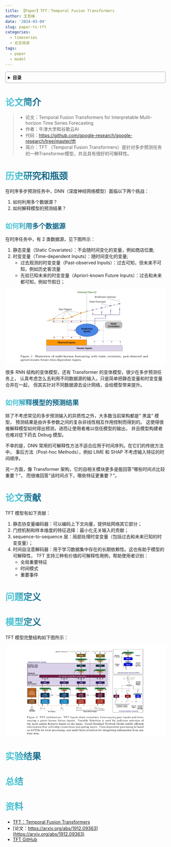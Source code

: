 ```yaml
---
title: 【Paper】TFT：Temporal Fusion Transformers
author: 王哲峰
date: '2024-03-09'
slug: paper-ts-tft
categories:
  - timeseries
  - 论文阅读
tags:
  - paper
  - model
---
```


<style>
h1 {
    background-color: #2B90B6;
    background-image: linear-gradient(45deg, #4EC5D4 10%, #146b8c 20%);
    background-size: 100%;
    -webkit-background-clip: text;
    -moz-background-clip: text;
    -webkit-text-fill-color: transparent;
    -moz-text-fill-color: transparent;
}
h2 {
    background-color: #2B90B6;
    background-image: linear-gradient(45deg, #4EC5D4 10%, #146b8c 20%);
    background-size: 100%;
    -webkit-background-clip: text;
    -moz-background-clip: text;
    -webkit-text-fill-color: transparent;
    -moz-text-fill-color: transparent;
}
h3 {
    background-color: #2B90B6;
    background-image: linear-gradient(45deg, #4EC5D4 10%, #146b8c 20%);
    background-size: 100%;
    -webkit-background-clip: text;
    -moz-background-clip: text;
    -webkit-text-fill-color: transparent;
    -moz-text-fill-color: transparent;
}
details {
    border: 1px solid #aaa;
    border-radius: 4px;
    padding: .5em .5em 0;
}
summary {
    font-weight: bold;
    margin: -.5em -.5em 0;
    padding: .5em;
}
details[open] {
    padding: .5em;
}
details[open] summary {
    border-bottom: 1px solid #aaa;
    margin-bottom: .5em;
}
</style>

<details><summary>目录</summary><p>

- [论文简介](#论文简介)
- [历史研究和瓶颈](#历史研究和瓶颈)
    - [如何利用多个数据源](#如何利用多个数据源)
    - [如何解释模型的预测结果](#如何解释模型的预测结果)
- [论文贡献](#论文贡献)
- [问题定义](#问题定义)
- [模型定义](#模型定义)
- [实验结果](#实验结果)
- [总结](#总结)
- [资料](#资料)
</p></details><p></p>


# 论文简介

> * 论文：Temporal Fusion Transformers for Interpretable Multi-horizon Time Series Forecasting
> * 作者：牛津大学和谷歌云AI
> * 代码：https://github.com/google-research/google-research/tree/master/tft
> * 简介：TFT （Temporal Fusion Transformers）是针对多步预测任务的一种Transformer模型，并且具有很好的可解释性。

# 历史研究和瓶颈

在时序多步预测任务中，DNN（深度神经网络模型）面临以下两个挑战：

1. 如何利用多个数据源？
2. 如何解释模型的预测结果？

## 如何利用多个数据源

在时序任务中，有 2 类数据源，见下图所示：

1. 静态变量（Static Covariates）：不会随时间变化的变量，例如商店位置;
2. 时变变量（Time-dependent Inputs）：随时间变化的变量;
    - 过去观测的时变变量（Past-observed Inputs）：过去可知，但未来不可知，例如历史客流量
    - 先验已知未来的时变变量（Apriori-known Future Inputs）：过去和未来都可知，例如节假日；

![img](images/data.png)

很多 RNN 结构的变体模型，还有 Transformer 的变体模型，很少在多步预测任务上，
认真考虑怎么去利用不同数据源的输入，只是简单把静态变量和时变变量合并在一起，
但其实针对不同数据源去设计网络，会给模型带来提升。

## 如何解释模型的预测结果

除了不考虑常见的多步预测输入的异质性之外，大多数当前架构都是" 黑盒" 模型，
预测结果是由许多参数之间的复杂非线性相互作用控制而得到的。
这使得很难解释模型如何得出预测，进而让使用者难以信任模型的输出，
并且模型构建者也难对症下药去 Debug 模型。

不幸的是，DNN 常用的可解释性方法不适合应用于时间序列。在它们的传统方法中，
事后方法（Post-hoc Methods），例如 LIME 和 SHAP 不考虑输入特征的时间顺序。

另一方面，像 Transformer 架构，它的自相关模块更多是能回答“哪些时间点比较重要？”，
而很难回答“该时间点下，哪些特征更重要？”。

# 论文贡献

TFT 模型有如下贡献：

1. 静态协变量编码器：可以编码上下文向量，提供给网络其它部分；
2. 门控机制和样本维度的特征选择：最小化无关输入的贡献；
3. sequence-to-sequence 层：局部处理时变变量（包括过去和未来已知的时变变量）；
4. 时间自注意解码器：用于学习数据集中存在的长期依赖性。这也有助于模型的可解释性，
   TFT 支持三种有价值的可解释性用例，帮助使用者识别：
    - 全局重要特征
    - 时间模式
    - 重要事件

# 问题定义



# 模型定义

TFT 模型完整结构如下图所示：

![img](images/model.png)

# 实验结果


# 总结


# 资料

* [TFT：Temporal Fusion Transformers](https://mp.weixin.qq.com/s?__biz=MzUyNzA1OTcxNg==&mid=2247486809&idx=1&sn=dc7a1da5583790977c0ffa45e5b1b1e7&scene=19#wechat_redirect)
* [论文：https://arxiv.org/abs/1912.09363](https://arxiv.org/abs/1912.09363)
* [TFT GitHub](https://github.com/google-research/google-research/tree/master/tft)